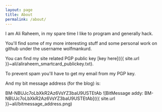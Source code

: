 ```yaml
---
layout: page
title: About
permalink: /about/
---
```


I am Ali Raheem, in my spare time I like to program and generally hack.

You'll find some of my more interesting stuff and some personal work on github under the username wolfmankurd.

You can find my site related PGP public key [key here]({{ site.url }}~ali/aliraheem_smartcard_publickey.txt).

To prevent spam you'll have to get my email from my PGP key.

And my bit message address (for the blog) is:

BM-NBUJc7oLbXkR2Az6VsYZ3baU9USTEtAb
![BitMessage addy: BM-NBUJc7oLbXkR2Az6VsYZ3baU9USTEtAb]({{ site.url }}~ali/bitmessage_address.png)

